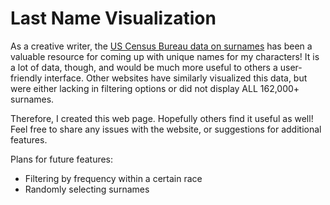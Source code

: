 # Last Name Visualization

As a creative writer, the [US Census Bureau data on surnames](https://www.census.gov/topics/population/genealogy/data.html) has been a valuable resource for coming up with unique names for my characters! It is a lot of data, though, and would be much more useful to others a user-friendly interface. Other websites have similarly visualized this data, but were either lacking in filtering options or did not display ALL 162,000+ surnames.

Therefore, I created this web page. Hopefully others find it useful as well! Feel free to share any issues with the website, or suggestions for additional features.

Plans for future features:
- Filtering by frequency within a certain race
- Randomly selecting surnames 

